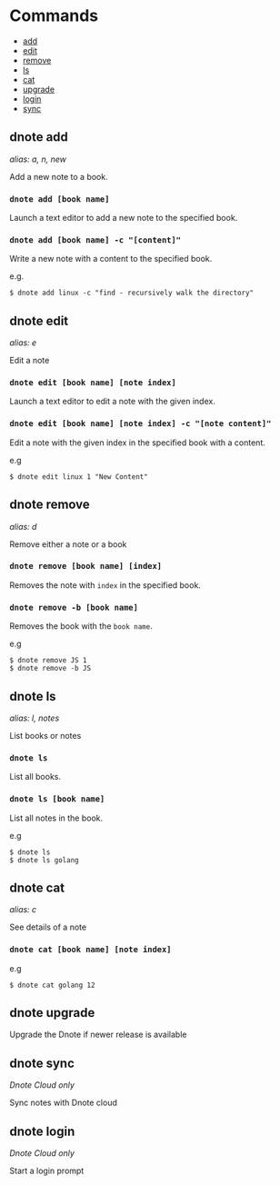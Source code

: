 # Commands

* [add](#dnote-add)
* [edit](#dnote-edit)
* [remove](#dnote-remove)
* [ls](#dnote-ls)
* [cat](#dnote-cat)
* [upgrade](#dnote-upgrade)
* [login](#dnote-login)
* [sync](#dnote-sync)

## dnote add

_alias: a, n, new_

Add a new note to a book.

### `dnote add [book name]`

Launch a text editor to add a new note to the specified book.

### `dnote add [book name] -c "[content]"`

Write a new note with a content to the specified book.

e.g.

    $ dnote add linux -c "find - recursively walk the directory"

## dnote edit

_alias: e_

Edit a note

### `dnote edit [book name] [note index]`

Launch a text editor to edit a note with the given index.

### `dnote edit [book name] [note index] -c "[note content]"`

Edit a note with the given index in the specified book with a content.

e.g

    $ dnote edit linux 1 "New Content"

## dnote remove

_alias: d_

Remove either a note or a book

### `dnote remove [book name] [index]`

Removes the note with `index` in the specified book.

### `dnote remove -b [book name]`

Removes the book with the `book name`.

e.g

    $ dnote remove JS 1
    $ dnote remove -b JS

## dnote ls

_alias: l, notes_

List books or notes

### `dnote ls`

List all books.

### `dnote ls [book name]`

List all notes in the book.

e.g

    $ dnote ls
    $ dnote ls golang

## dnote cat

_alias: c_

See details of a note

### `dnote cat [book name] [note index]`

e.g

    $ dnote cat golang 12

## dnote upgrade

Upgrade the Dnote if newer release is available

## dnote sync

_Dnote Cloud only_

Sync notes with Dnote cloud

## dnote login

_Dnote Cloud only_

Start a login prompt
